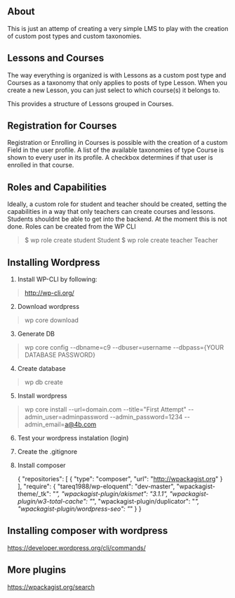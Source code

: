 ## About
This is just an attemp of creating a very simple LMS to play with the creation of custom post types and custom taxonomies.

## Lessons and Courses
The way everything is organized is with Lessons as a custom post type and Courses as a taxonomy that only applies to posts of type Lesson. When you create a new Lesson, you can just select to which course(s) it belongs to.

This provides a structure of Lessons grouped in Courses.

## Registration for Courses
Registration or Enrolling in Courses is possible with the creation of a custom Field in the user profile. A list of the available taxonomies of type Course is shown to every user in its profile. A checkbox determines if that user is enrolled in that course.

## Roles and Capabilities
Ideally, a custom role for student and teacher should be created, setting the capabilities in a way that only teachers can create courses and lessons. Students shouldnt be able to get into the backend. At the moment this is not done.
Roles can be created from the WP CLI
> $ wp role create student Student
> $ wp role create teacher Teacher

## Installing Wordpress

1) Install WP-CLI by following: 
> http://wp-cli.org/

2) Download wordpress
> wp core download

3) Generate DB
> wp core config --dbname=c9 --dbuser=username --dbpass={YOUR DATABASE PASSWORD}

4) Create database
> wp db create

5) Install wordpress
> wp core install --url=domain.com --title="First Attempt" --admin_user=adminpassword --admin_password=1234 --admin_email=a@4b.com

6) Test your wordpress instalation (login)

7) Create the .gitignore

8) Install composer

    {
        "repositories": [
            {
                "type": "composer",
                "url": "http://wpackagist.org"
            }
        ],
        "require": {
            "tareq1988/wp-eloquent": "dev-master",
            "wpackagist-theme/_tk": "*",
            "wpackagist-plugin/akismet": "3.1.1",
            "wpackagist-plugin/w3-total-cache": "*",
            "wpackagist-plugin/duplicator": "*",
            "wpackagist-plugin/wordpress-seo": "*"
        }
    }
    
## Installing composer with wordpress
https://developer.wordpress.org/cli/commands/

## More plugins
https://wpackagist.org/search
